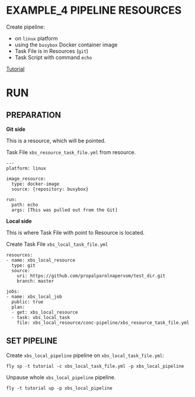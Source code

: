 # EXAMPLE_4 PIPELINE RESOURCES

Create pipeline:
  - on `linux` platform
  - using the `busybox` Docker container image
  - Task File is in Resources (`git`)
  - Task Script with command `echo`
  
[Tutorial](https://concoursetutorial.com/basics/pipeline-resources/)


# RUN


## PREPARATION


**Git side**

This is a resource, which will be pointed.


Task File `xbs_resource_task_file.yml` from resource.
```
---
platform: linux

image_resource:
  type: docker-image
  source: {repository: busybox}

run:
  path: echo
  args: [This was pulled out from the Git]
```



**Local side**


This is where Task File with point to Resource is located.

Create Task File `xbs_local_task_file.yml`
```
resources:
- name: xbs_local_resource
  type: git
  source:
    uri: https://github.com/propalparolnapervom/test_dir.git
    branch: master
    
jobs:
- name: xbs_local_job
  public: true
  plan:
  - get: xbs_local_resource
  - task: xbs_local_task
    file: xbs_local_resource/conc-pipeline/xbs_resource_task_file.yml 
```


## SET PIPELINE


Create `xbs_local_pipeline` pipeline on `xbs_local_task_file.yml`:
```
fly sp -t tutorial -c xbs_local_task_file.yml -p xbs_local_pipeline
```

Unpause whole `xbs_local_pipeline` pipeline.
```
fly -t tutorial up -p xbs_local_pipeline
```


































